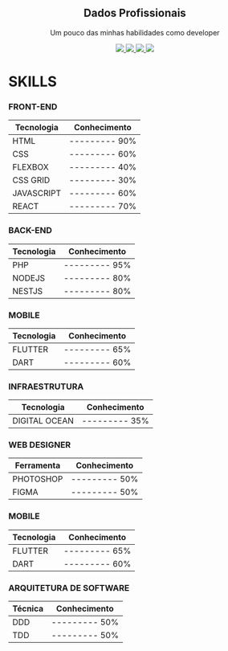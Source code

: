 
<p align="center">
 <h2 align="center">Dados Profissionais</h2>
 <p align="center">Um pouco das minhas habilidades como developer</p>
</p>

<p align="center">
    <a href="https://www.facebook.com/fael.lazarine">
      <img src="https://img.shields.io/badge/Facebook-Perfil Pessoal-blue"/>
    </a>
    <a href="https://twitter.com/faelti">
      <img src="https://img.shields.io/badge/Twitter-Perfil Pessoal-9cf"/>
    </a>
    <a href="https://www.instagram.com/faelti/">
      <img src="https://img.shields.io/badge/Instagram-Perfil Pessoal-critical"/>
   </a>
   <a href="https://www.linkedin.com/in/rafael-lazarine-b65a083b/">
      <img src="https://img.shields.io/badge/Linkedin-Perfil Profissional-informational"/>
   </a>
</p>

# SKILLS

### FRONT-END
| Tecnologia  |  Conhecimento  |
| ---------   | -------------  |
| HTML        | --------- 90%  |
| CSS         | --------- 60%  |
| FLEXBOX     | --------- 40%  | 
| CSS GRID    | --------- 30%  |
| JAVASCRIPT  | --------- 60%  |
| REACT       | --------- 70%  |


### BACK-END
| Tecnologia  |  Conhecimento  |
| ---------   | -------------  |
| PHP         | --------- 95%  |
| NODEJS      | --------- 80%  |
| NESTJS      | --------- 80%  |


### MOBILE
| Tecnologia  |  Conhecimento  |
| ---------   | -------------  |
| FLUTTER     | --------- 65%  |
| DART        | --------- 60%  |


### INFRAESTRUTURA
| Tecnologia       |  Conhecimento |
| ---------        | ------------- |
| DIGITAL OCEAN    | --------- 35% |


### WEB DESIGNER

| Ferramenta  |  Conhecimento  |
| ---------   | -------------  |
| PHOTOSHOP   | --------- 50%  |
| FIGMA       | --------- 50%  |

### MOBILE
| Tecnologia  |  Conhecimento  |
| ---------   | -------------  |
| FLUTTER     | --------- 65%  |
| DART        | --------- 60%  |


### ARQUITETURA DE SOFTWARE
| Técnica         |  Conhecimento  |
| ---------       | -------------  |
| DDD             | --------- 50%  |
| TDD             | --------- 50%  |

